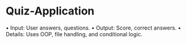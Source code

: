 # Quiz-Application
• Input: User answers, questions. • Output: Score, correct answers. • Details: Uses OOP, file handling, and conditional logic.
